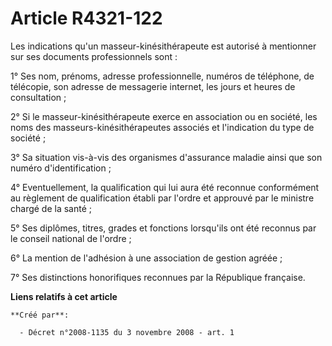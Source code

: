 # Article R4321-122

Les indications qu'un masseur-kinésithérapeute est autorisé à mentionner sur ses documents professionnels sont : 

1° Ses nom, prénoms, adresse professionnelle, numéros de téléphone, de télécopie, son adresse de messagerie internet, les
jours et heures de consultation ; 

2° Si le masseur-kinésithérapeute exerce en association ou en société, les noms des masseurs-kinésithérapeutes associés et
l'indication du type de société ; 

3° Sa situation vis-à-vis des organismes d'assurance maladie ainsi que son numéro d'identification ; 

4° Eventuellement, la qualification qui lui aura été reconnue conformément au règlement de qualification établi par l'ordre
et approuvé par le ministre chargé de la santé ; 

5° Ses diplômes, titres, grades et fonctions lorsqu'ils ont été reconnus par le conseil national de l'ordre ; 

6° La mention de l'adhésion à une association de gestion agréée ; 

7° Ses distinctions honorifiques reconnues par la République française.

**Liens relatifs à cet article**

	**Créé par**:

	  - Décret n°2008-1135 du 3 novembre 2008 - art. 1
